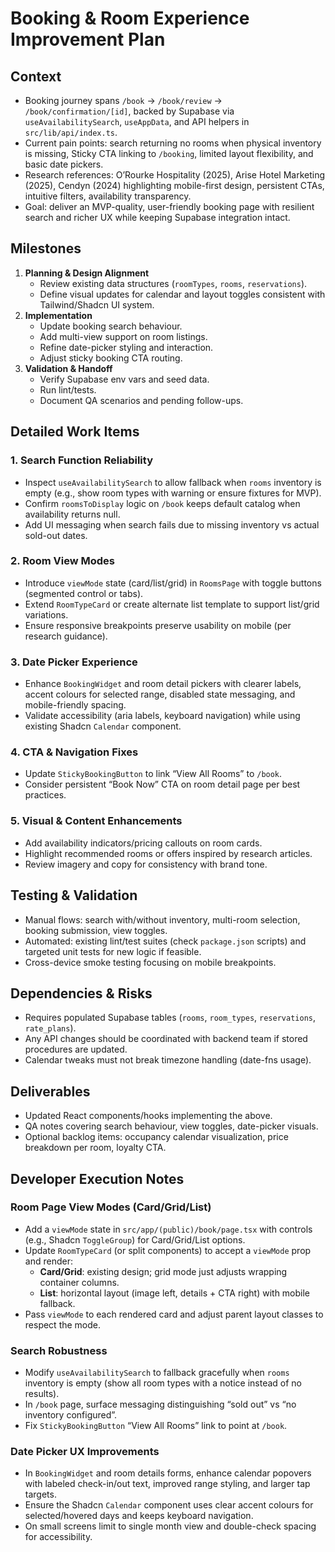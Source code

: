 # Booking & Room Experience Improvement Plan

## Context
- Booking journey spans `/book` → `/book/review` → `/book/confirmation/[id]`, backed by Supabase via `useAvailabilitySearch`, `useAppData`, and API helpers in `src/lib/api/index.ts`.
- Current pain points: search returning no rooms when physical inventory is missing, Sticky CTA linking to `/booking`, limited layout flexibility, and basic date pickers.
- Research references: O’Rourke Hospitality (2025), Arise Hotel Marketing (2025), Cendyn (2024) highlighting mobile-first design, persistent CTAs, intuitive filters, availability transparency.
- Goal: deliver an MVP-quality, user-friendly booking page with resilient search and richer UX while keeping Supabase integration intact.

## Milestones
1. **Planning & Design Alignment**
   - Review existing data structures (`roomTypes`, `rooms`, `reservations`).
   - Define visual updates for calendar and layout toggles consistent with Tailwind/Shadcn UI system.
2. **Implementation**
   - Update booking search behaviour.
   - Add multi-view support on room listings.
   - Refine date-picker styling and interaction.
   - Adjust sticky booking CTA routing.
3. **Validation & Handoff**
   - Verify Supabase env vars and seed data.
   - Run lint/tests.
   - Document QA scenarios and pending follow-ups.

## Detailed Work Items
### 1. Search Function Reliability
- Inspect `useAvailabilitySearch` to allow fallback when `rooms` inventory is empty (e.g., show room types with warning or ensure fixtures for MVP).
- Confirm `roomsToDisplay` logic on `/book` keeps default catalog when availability returns null.
- Add UI messaging when search fails due to missing inventory vs actual sold-out dates.

### 2. Room View Modes
- Introduce `viewMode` state (card/list/grid) in `RoomsPage` with toggle buttons (segmented control or tabs).
- Extend `RoomTypeCard` or create alternate list template to support list/grid variations.
- Ensure responsive breakpoints preserve usability on mobile (per research guidance).

### 3. Date Picker Experience
- Enhance `BookingWidget` and room detail pickers with clearer labels, accent colours for selected range, disabled state messaging, and mobile-friendly spacing.
- Validate accessibility (aria labels, keyboard navigation) while using existing Shadcn `Calendar` component.

### 4. CTA & Navigation Fixes
- Update `StickyBookingButton` to link “View All Rooms” to `/book`.
- Consider persistent “Book Now” CTA on room detail page per best practices.

### 5. Visual & Content Enhancements
- Add availability indicators/pricing callouts on room cards.
- Highlight recommended rooms or offers inspired by research articles.
- Review imagery and copy for consistency with brand tone.

## Testing & Validation
- Manual flows: search with/without inventory, multi-room selection, booking submission, view toggles.
- Automated: existing lint/test suites (check `package.json` scripts) and targeted unit tests for new logic if feasible.
- Cross-device smoke testing focusing on mobile breakpoints.

## Dependencies & Risks
- Requires populated Supabase tables (`rooms`, `room_types`, `reservations`, `rate_plans`).
- Any API changes should be coordinated with backend team if stored procedures are updated.
- Calendar tweaks must not break timezone handling (date-fns usage).

## Deliverables
- Updated React components/hooks implementing the above.
- QA notes covering search behaviour, view toggles, date-picker visuals.
- Optional backlog items: occupancy calendar visualization, price breakdown per room, loyalty CTA.

## Developer Execution Notes
### Room Page View Modes (Card/Grid/List)
- Add a `viewMode` state in `src/app/(public)/book/page.tsx` with controls (e.g., Shadcn `ToggleGroup`) for Card/Grid/List options.
- Update `RoomTypeCard` (or split components) to accept a `viewMode` prop and render:
  - **Card/Grid**: existing design; grid mode just adjusts wrapping container columns.
  - **List**: horizontal layout (image left, details + CTA right) with mobile fallback.
- Pass `viewMode` to each rendered card and adjust parent layout classes to respect the mode.

### Search Robustness
- Modify `useAvailabilitySearch` to fallback gracefully when `rooms` inventory is empty (show all room types with a notice instead of no results).
- In `/book` page, surface messaging distinguishing “sold out” vs “no inventory configured”.
- Fix `StickyBookingButton` “View All Rooms” link to point at `/book`.

### Date Picker UX Improvements
- In `BookingWidget` and room details forms, enhance calendar popovers with labeled check-in/out text, improved range styling, and larger tap targets.
- Ensure the Shadcn `Calendar` component uses clear accent colours for selected/hovered days and keeps keyboard navigation.
- On small screens limit to single month view and double-check spacing for accessibility.

